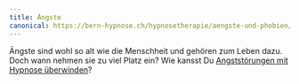 ```yaml
---
title: Ängste
canonical: https://bern-hypnose.ch/hypnosetherapie/aengste-und-phobien/
---
```


Ängste sind wohl so alt wie die Menschheit und gehören zum Leben
dazu. Doch wann nehmen sie zu viel Platz ein? Wie kansst Du [Angststörungen mit Hypnose überwinden](/hypnosetherapie/aengste-und-phobien/)?

